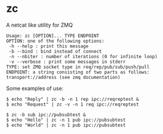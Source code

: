 # zc
A netcat like utility for ZMQ

    Usage: zc [OPTION]... TYPE ENDPOINT
    OPTION: one of the following options:
     -h --help : print this message
     -b --bind : bind instead of connect
     -n --nbiter : number of iterations (0 for infinite loop)
     -v --verbose : print some messages in stderr
    TYPE: set ZMQ socket type in req/rep/pub/sub/push/pull
    ENDPOINT: a string consisting of two parts as follows: transport://address (see zmq documentation)


Some examples of use:

    $ echo "Reply" | zc -b -n 1 rep ipc://reqreptest &
    $ echo "Request" | zc -v -n 1 req ipc://reqreptest

    $ zc -b sub ipc://pubsubtest &
    $ echo "Hello" | zc -n 1 pub ipc://pubsubtest
    $ echo "World" | zc -n 1 pub ipc://pubsubtest


